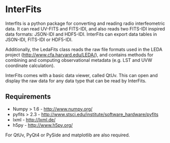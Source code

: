 InterFits
=========

Interfits is a python package for converting and reading radio interfeometric data. It can read
UV-FITS and FITS-IDI, and also reads two FITS-IDI inspired data formats: JSON-IDI and HDF5-IDI.
InterFits can export data tables in JSON-IDI, FITS-IDI or HDF5-IDI.

Additionally, the LedaFits class reads the raw file formats used in the LEDA project (http://www.cfa.harvard.edu/LEDA/),
and contains methods for combining and computing observational metadata (e.g. LST and UVW coordinate calculation).

InterFits comes with a basic data viewer, called QtUv. This can open and display the raw data for any data type that
can be read by InterFits.

Requirements
------------

* Numpy > 1.6  - http://www.numpy.org/
* pyfits > 2.3 - http://www.stsci.edu/institute/software_hardware/pyfits
* lxml - http://lxml.de/
* h5py - http://www.h5py.org/

For QtUv, PyQt4 or PySide and matplotlib are also required.


